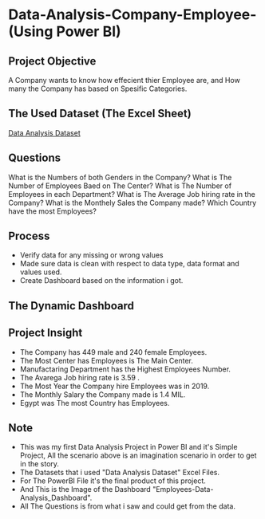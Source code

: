 # Data-Analysis-Company-Employee-(Using Power BI)
## Project Objective
A Company wants to know how effecient thier Employee are, and How many the Company has based on Spesific Categories.

## The Used Dataset (The Excel Sheet)
<a href ="https://github.com/Eng-AhmedAshraf/Data-Analysis-Company-Employee/blob/main/Employees.xlsx">Data Analysis Dataset</a>

## Questions
What is the Numbers of both Genders in the Company?
What is The Number of Employees Baed on The Center?
What is The Number of Employees in each Department?
What is The Average Job hiring rate in the Company?
What is the Monthely Sales the Company made?
Which Country have the most Employees?

## Process
- Verify data for any missing or wrong values
- Made sure data is clean with respect to data type, data format and values used.
- Create Dashboard based on the information i got.

## The Dynamic Dashboard


## Project Insight
- The Company has 449 male and 240 female Employees.
- The Most Center has Employees is The Main Center.
- Manufactaring Department has the Highest Employees Number.
- The Avarega Job hiring rate is 3.59 .
- The Most Year the Company hire Employees was in 2019.
- The Monthly Salary the Company made is 1.4 MIL.
- Egypt was The most Country has Employees.

## Note
- This was my first Data Analysis Project in Power BI and it's Simple Project, All the scenario above is an imagination scenario in order to get in the story.
- The Datasets that i used "Data Analysis Dataset" Excel Files.
- For The PowerBI File it's the final product of this project.
- And This is the Image of the Dashboard "Employees-Data-Analysis_Dashboard".
- All The Questions is from what i saw and could get from the data.

